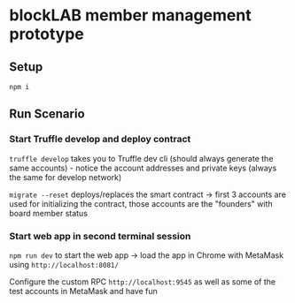 # blockLAB member management prototype
## Setup
`npm i`

## Run Scenario
### Start Truffle develop and deploy contract
`truffle develop` takes you to Truffle dev cli (should always generate the same accounts) - notice the account addresses and private keys (always the same for develop network)

`migrate --reset` deploys/replaces the smart contract -> first 3 accounts are used for initializing the contract, those accounts are the "founders" with board member status

### Start web app in second terminal session
`npm run dev` to start the web app -> load the app in Chrome with MetaMask using `http://localhost:8081/`

Configure the custom RPC `http://localhost:9545` as well as some of the test accounts in MetaMask and have fun